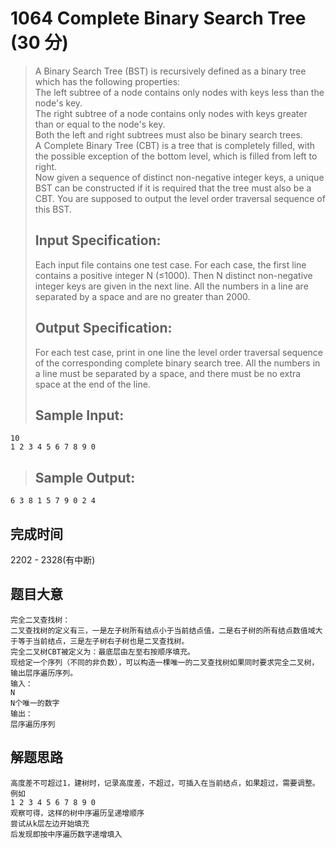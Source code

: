 # 1064 Complete Binary Search Tree (30 分) 
> A Binary Search Tree (BST) is recursively defined as a binary tree which has the following properties:  
> The left subtree of a node contains only nodes with keys less than the node's key.  
> The right subtree of a node contains only nodes with keys greater than or equal to the node's key.  
> Both the left and right subtrees must also be binary search trees.  
> A Complete Binary Tree (CBT) is a tree that is completely filled, with the possible exception of the bottom level, which is filled from left to right.  
> Now given a sequence of distinct non-negative integer keys, a unique BST can be constructed if it is required that the tree must also be a CBT. You are supposed to output the level order traversal sequence of this BST.  
> ## Input Specification:  
> Each input file contains one test case. For each case, the first line contains a positive integer N (≤1000). Then N distinct non-negative integer keys are given in the next line. All the numbers in a line are separated by a space and are no greater than 2000.  
> ## Output Specification:  
> For each test case, print in one line the level order traversal sequence of the corresponding complete binary search tree. All the numbers in a line must be separated by a space, and there must be no extra space at the end of the line.  
> ## Sample Input:
```
10
1 2 3 4 5 6 7 8 9 0
```
> ## Sample Output:
```
6 3 8 1 5 7 9 0 2 4
```
## 完成时间
2202 - 2328(有中断)
## 题目大意
```
完全二叉查找树：
二叉查找树的定义有三，一是左子树所有结点小于当前结点值，二是右子树的所有结点数值域大于等于当前结点，三是左子树右子树也是二叉查找树。
完全二叉树CBT被定义为：最底层由左至右按顺序填充。
现给定一个序列（不同的非负数），可以构造一棵唯一的二叉查找树如果同时要求完全二叉树，输出层序遍历序列。
输入：
N
N个唯一的数字
输出：
层序遍历序列
```
## 解题思路
```
高度差不可超过1，建树时，记录高度差，不超过，可插入在当前结点，如果超过，需要调整。
例如
1 2 3 4 5 6 7 8 9 0
观察可得，这样的树中序遍历呈递增顺序
尝试从k层左边开始填充
后发现即按中序遍历数字递增填入
```
